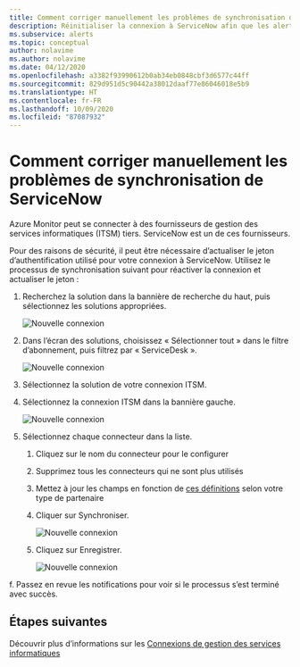 ```yaml
---
title: Comment corriger manuellement les problèmes de synchronisation de ServiceNow
description: Réinitialiser la connexion à ServiceNow afin que les alertes dans Microsoft Azure puissent à nouveau appeler ServiceNow
ms.subservice: alerts
ms.topic: conceptual
author: nolavime
ms.author: nolavime
ms.date: 04/12/2020
ms.openlocfilehash: a3382f93990612b0ab34eb0848cbf3d6577c44ff
ms.sourcegitcommit: 829d951d5c90442a38012daaf77e86046018e5b9
ms.translationtype: HT
ms.contentlocale: fr-FR
ms.lasthandoff: 10/09/2020
ms.locfileid: "87087932"
---
```

# <a name="how-to-manually-fix-servicenow-sync-problems"></a>Comment corriger manuellement les problèmes de synchronisation de ServiceNow

Azure Monitor peut se connecter à des fournisseurs de gestion des services informatiques (ITSM) tiers. ServiceNow est un de ces fournisseurs.

Pour des raisons de sécurité, il peut être nécessaire d’actualiser le jeton d’authentification utilisé pour votre connexion à ServiceNow.
Utilisez le processus de synchronisation suivant pour réactiver la connexion et actualiser le jeton :


1. Recherchez la solution dans la bannière de recherche du haut, puis sélectionnez les solutions appropriées.

    ![Nouvelle connexion](media/itsmc-resync-servicenow/solution-search-8bit.png)

1. Dans l’écran des solutions, choisissez « Sélectionner tout » dans le filtre d’abonnement, puis filtrez par « ServiceDesk ».

    ![Nouvelle connexion](media/itsmc-resync-servicenow/solutions-list-8bit.png)

1. Sélectionnez la solution de votre connexion ITSM.
1. Sélectionnez la connexion ITSM dans la bannière gauche.

    ![Nouvelle connexion](media/itsmc-resync-servicenow/itsm-connector-8bit.png)

1. Sélectionnez chaque connecteur dans la liste. 
    1. Cliquez sur le nom du connecteur pour le configurer
    1. Supprimez tous les connecteurs qui ne sont plus utilisés

    1. Mettez à jour les champs en fonction de [ces définitions](./itsmc-connections.md) selon votre type de partenaire

    1. Cliquer sur Synchroniser.

       ![Nouvelle connexion](media/itsmc-resync-servicenow/resync-8bit2.png)

    1. Cliquez sur Enregistrer.

        ![Nouvelle connexion](media/itsmc-resync-servicenow/save-8bit.png)

f.    Passez en revue les notifications pour voir si le processus s’est terminé avec succès. 

## <a name="next-steps"></a>Étapes suivantes

Découvrir plus d’informations sur les [Connexions de gestion des services informatiques](itsmc-connections.md)
